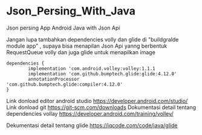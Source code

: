 # Json_Persing_With_Java
Json persing
App Android Java with Json Api

Jangan lupa tambahkan dependencies volly dan glide di "buildgralde module app" , supaya bisa menapilan Json Api yanng berbentuk RequestQueue volly dan juga glide untuk menapilkan image

    dependencies {
            implementation 'com.android.volley:volley:1.1.1
            implementation 'com.github.bumptech.glide:glide:4.12.0'
            annotationProcessor 'com.github.bumptech.glide:compiler:4.12.0'
    }
Link donload editor android studio https://developer.android.com/studio/
Link donload git https://git-scm.com/downloads
Dokumentasi detail tentang dependencies vollay https://developer.android.com/training/volley/

Dekumentasi detail tentang glide https://iqcode.com/code/java/glide
